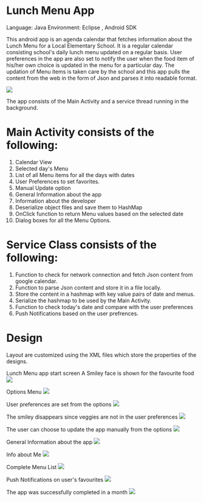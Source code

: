 Lunch Menu App
=======================
Language: Java
Environment: Eclipse , Android SDK


This android app is an agenda calendar that fetches information about the Lunch Menu for a Local Elementary School.
It is a regular calendar consisting school's daily lunch menu updated on a regular basis. User preferences in the app are also set to notify the user when the food item of his/her own choice is updated in the menu for a particular day.
The updation of Menu items is taken care by the school and this app pulls the content from the web in the form of Json and parses it into readable format.

![](http://i.imgur.com/CuoqWHm.jpg)

The app consists of the Main Activity and a service thread running in the background.

Main Activity consists of the following:
========================================
1. Calendar View
2. Selected day's Menu
3. List of all Menu items for all the days with dates
4. User Preferences to set favorites.
5. Manual Update option
6. General Information about the app
7. Information about the developer
8. Deserialize object files and save them to HashMap
9. OnClick function to return Menu values based on the selected date
10. Dialog boxes for all the Menu Options.

Service Class consists of the following:
========================================
1. Function to check for network connection and fetch Json content from google calendar.
2. Function to parse Json content and store it in a file locally.
3. Store the content in a hashmap with key value pairs of date and menus.
4. Serialize the hashmap to be used by the Main Activity.
5. Function to check today's date and compare with the user preferences
6. Push Notifications based on the user prefrences.

Design
======
Layout are customized using the XML files which store the properties of the designs.


Lunch Menu app start screen
A Smiley face is shown for the favourite food
![](http://i.imgur.com/sgRqWhc.png)

Options Menu
![](http://i.imgur.com/4muWpkl.png)

User preferences are set from the options
![](http://i.imgur.com/yJ1JvHI.png)

The smiley disappears since veggies are not in the user preferences
![](http://i.imgur.com/OO2TluQ.png) 

The user can choose to update the app manually from the options
![](http://i.imgur.com/XTCLAxA.png)

General Information about the app
![](http://i.imgur.com/p7mWUc3.png)

Info about Me 
![](http://i.imgur.com/WnJINzn.png)

Complete Menu List
![](http://i.imgur.com/Mj6idRt.png)

Push Notifications on user's favourites
![](http://i.imgur.com/rxn2sGz.png)

The app was successfully completed in a month
![](http://i.imgur.com/mT28LIT.png)
